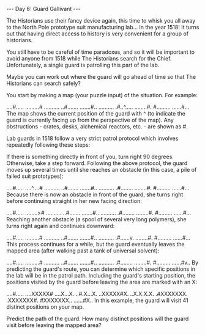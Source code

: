 --- Day 6: Guard Gallivant ---

The Historians use their fancy device again, this time to whisk you all away to
the North Pole prototype suit manufacturing lab... in the year 1518! It turns
out that having direct access to history is very convenient for a group of
historians.

You still have to be careful of time paradoxes, and so it will be important to
avoid anyone from 1518 while The Historians search for the Chief. Unfortunately,
a single guard is patrolling this part of the lab.

Maybe you can work out where the guard will go ahead of time so that The
Historians can search safely?

You start by making a map (your puzzle input) of the situation. For example:

....#..... .........# .......... ..#....... .......#.. .......... .#..^.....
........#. #......... ......#... The map shows the current position of the guard
with ^ (to indicate the guard is currently facing up from the perspective of the
map). Any obstructions - crates, desks, alchemical reactors, etc. - are shown as
#.

Lab guards in 1518 follow a very strict patrol protocol which involves
repeatedly following these steps:

If there is something directly in front of you, turn right 90 degrees.
Otherwise, take a step forward. Following the above protocol, the guard moves up
several times until she reaches an obstacle (in this case, a pile of failed suit
prototypes):

....#..... ....^....# .......... ..#....... .......#.. .......... .#........
........#. #......... ......#... Because there is now an obstacle in front of
the guard, she turns right before continuing straight in her new facing
direction:

....#..... ........># .......... ..#....... .......#.. .......... .#........
........#. #......... ......#... Reaching another obstacle (a spool of several
very long polymers), she turns right again and continues downward:

....#..... .........# .......... ..#....... .......#.. .......... .#......v.
........#. #......... ......#... This process continues for a while, but the
guard eventually leaves the mapped area (after walking past a tank of universal
solvent):

....#..... .........# .......... ..#....... .......#.. .......... .#........
........#. #......... ......#v.. By predicting the guard's route, you can
determine which specific positions in the lab will be in the patrol path.
Including the guard's starting position, the positions visited by the guard
before leaving the area are marked with an X:

....#..... ....XXXXX# ....X...X. ..#.X...X. ..XXXXX#X. ..X.X.X.X. .#XXXXXXX.
.XXXXXXX#. #XXXXXXX.. ......#X.. In this example, the guard will visit 41
distinct positions on your map.

Predict the path of the guard. How many distinct positions will the guard visit
before leaving the mapped area?

